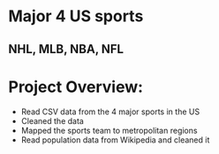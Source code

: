 # Major 4 US sports
## NHL, MLB, NBA, NFL

# Project Overview:
* Read CSV data from the 4 major sports in the US
* Cleaned the data
* Mapped the sports team to metropolitan regions
* Read population data from Wikipedia and cleaned it
